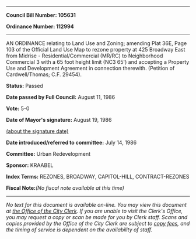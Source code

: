 

********

**Council Bill Number: 105631**
   
**Ordinance Number: 112994**
********

 AN ORDINANCE relating to Land Use and Zoning; amending Plat 36E, Page 103 of the Official Land Use Map to rezone property at 425 Broadway East from Midrise - Residential/Commercial (MR/RC) to Neighborhood Commercial 3 with a 65 foot height limit (NC3 65') and accepting a Property Use and Development Agreement in connection therewith. (Petition of Cardwell/Thomas; C.F. 29454).

**Status:** Passed
   
**Date passed by Full Council:** August 11, 1986
   
**Vote:** 5-0
   
**Date of Mayor's signature:** August 19, 1986
   
[(about the signature date)](/~public/approvaldate.htm)
   
   
   
**Date introduced/referred to committee:** July 14, 1986
   
**Committee:** Urban Redevelopment
   
**Sponsor:** KRAABEL
   
   
**Index Terms:** REZONES, BROADWAY, CAPITOL-HILL, CONTRACT-REZONES

**Fiscal Note:**_(No fiscal note available at this time)_
********

_No text for this document is available on-line. You may view this document at [the Office of the City Clerk](http://www.seattle.gov/leg/clerk/contactUs.htm). If you are unable to visit the Clerk's Office, you may request a copy or scan be made for you by Clerk staff. Scans and copies provided by the Office of the City Clerk are subject to [copy fees](http://clerk.seattle.gov/~public/clerkfees.htm), and the timing of service is dependent on the availability of staff._


